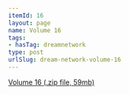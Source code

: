 ```yaml
---
itemId: 16
layout: page
name: Volume 16
tags:
- hasTag: dreamnetwork
type: post
urlSlug: dream-network-volume-16
---
```

<a href="files/Volume_16.zip" download>Volume 16 (.zip file, 59mb)</a>
